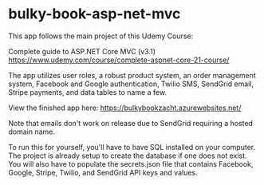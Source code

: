 # bulky-book-asp-net-mvc

This app follows the main project of this Udemy Course:

Complete guide to ASP.NET Core MVC (v3.1)
https://www.udemy.com/course/complete-aspnet-core-21-course/

The app utilizes user roles, a robust product system, an order management system, Facebook and Google authentication, Twilio SMS, SendGrid email, Stripe payments, and data tables to name a few.

View the finished app here:
https://bulkybookzacht.azurewebsites.net/

Note that emails don't work on release due to SendGrid requiring a hosted domain name.

To run this for yourself, you'll have to have SQL installed on your computer. The project is already setup to create the database if one does not exist. You will also have to populate the secrets.json file that contains Facebook, Google, Stripe, Twilio, and SendGrid API keys and values.
